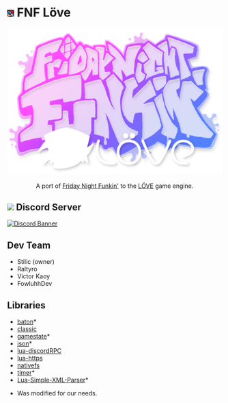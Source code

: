 # ![](art/icon.png) FNF Löve

![](art/funkin_logo.png)

<p align="center">A port of <a href="https://funkin.me">Friday Night Funkin'</a> to the <a href="https://love2d.org">LÖVE</a> game engine.</p>

## <img src="https://uxwing.com/wp-content/themes/uxwing/download/brands-and-social-media/discord-round-color-icon.png" width="18"> Discord Server

[![Discord Banner](https://invidget.switchblade.xyz/eFFgHz7X8N)](https://discord.gg/eFFgHz7X8N)

## Dev Team

- Stilic (owner)
- Raltyro
- Victor Kaoy
- FowluhhDev

## Libraries

- [baton](https://github.com/tesselode/baton)\*
- [classic](https://github.com/rxi/classic)
- [gamestate](https://github.com/vrld/hump/blob/master/gamestate.lua)\*
- [json](https://github.com/actboy168/json.lua)\*
- [lua-discordRPC](https://github.com/pfirsich/lua-discordRPC)
- [lua-https](https://github.com/love2d/lua-https)
- [nativefs](https://github.com/EngineerSmith/nativefs)
- [timer](https://github.com/vrld/hump/blob/master/timer.lua)\*
- [Lua-Simple-XML-Parser](https://github.com/Cluain/Lua-Simple-XML-Parser)\*

* Was modified for our needs.
